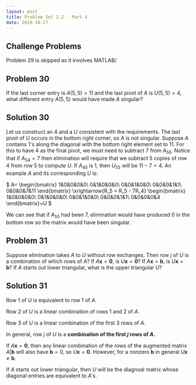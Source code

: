 ```yaml
---
layout: post
title: Problem Set 2.2 - Part 4
date: 2019-10-27
---
```

## Challenge Problems

Problem 29 is skipped as it involves MATLAB/

## Problem 30
If the last corner entry is $A(5,5) = 11$ and the last pivot of $A$ is
$U(5,5)=4$, what different entry $A(5,5)$ would have made $A$ singular?

## Solution 30
Let us construct an $A$ and a $U$ consistent with the requirements. The last
pivot of $U$ occurs in the bottom right corner, so $A$ is not singular. Suppose
$A$ contains $1$'s along the diagonal with the bottom right element set to $11$.
For this to have $4$ as the final pivot, we must need to subtract $7$
from $A_{55}$. Notice that if $A_{54} = 7$ then elimination will require that we
subtract 5 copies of row 4 from row 5 to compute $U$. If $A_{45}$ is 1, then
$U_{55}$ will be $11-7=4$. An example $A$ and its corresponding $U$ is:

$
A=
\begin{bmatrix}
1&0&0&0&0\\
0&1&0&0&0\\
0&0&1&0&0\\
0&0&0&1&1\\
0&0&0&7&11
\end{bmatrix}
\xrightarrow{R_5 = R_5 - 7R_4}
\begin{bmatrix}
1&0&0&0&0\\
0&1&0&0&0\\
0&0&1&0&0\\
0&0&0&1&1\\
0&0&0&0&4
\end{bmatrix}=U
$

We can see that if $A_{55}$ had been $7$, elimination would have produced 0 in the
bottom row so the matrix would have been singular.

## Problem 31
Suppose elimination takes $A$ to $U$ without row exchanges. Then row $j$ of $U$
is a combination of which rows of $A$? If $A\boldsymbol{x}=\boldsymbol{0}$, is
$U\boldsymbol{x}=\boldsymbol{0}$? If $A\boldsymbol{x}=\boldsymbol{b}$, is
$U\boldsymbol{x}=\boldsymbol{b}$? If $A$ starts out lower triangular, what is
the upper triangular $U$?

## Solution 31
Row 1 of $U$ is equivalent to row 1 of $A$.

Row 2 of $U$ is a linear combination of rows 1 and 2 of $A$.

Row 3 of $U$ is a linear combination of the first 3 rows of $A$.

In general, row $j$ of $U$ is a **combination of the first $j$ rows of $A$.**

If $A\boldsymbol{x}=\boldsymbol{0}$, then any linear combination of the rows
of the augmented matrix $A|\boldsymbol{b}$ will also have $\boldsymbol{b}=0$,
so $U\boldsymbol{x}=\boldsymbol{0}$. However, for a nonzero $\boldsymbol{b}$ in
general $U\boldsymbol{x}\not = \boldsymbol{b}$.

If $A$ starts out lower triangular, then $U$ will be the diagnoal matrix whose
diagonal entries are equivalent to $A's$.


